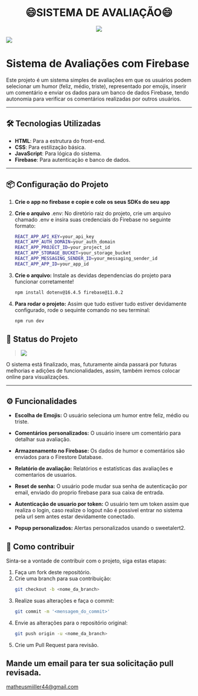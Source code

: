 <h1 align="center">😄SISTEMA DE AVALIAÇÃO😄</h1>
<p align="center">

<img loading="lazy" src="http://img.shields.io/static/v1?label=STATUS&message=FINALIZADO&color=GREEN&style=for-the-badge"/>
</p>

<img src="../public/assets/banner.png">

# Sistema de Avaliações com Firebase

Este projeto é um sistema simples de avaliações em que os usuários podem selecionar um humor (feliz, médio, triste), representado por emojis, inserir um comentário e enviar os dados para um banco de dados Firebase, tendo autonomia para verificar os comentários realizadas por outros usuários.

---

## 🛠️ Tecnologias Utilizadas
- **HTML**: Para a estrutura do front-end.
- **CSS**: Para estilização básica.
- **JavaScript**: Para lógica do sistema.
- **Firebase**: Para autenticação e banco de dados.

---

## 📦 Configuração do Projeto

1. **Crie o app no firebase e copie e cole os seus SDKs do seu app**



3. **Crie o arquivo** .env: No diretório raiz do projeto, crie um arquivo chamado .env e insira suas credenciais do Firebase no seguinte formato:
    ```bash
    REACT_APP_API_KEY=your_api_key
    REACT_APP_AUTH_DOMAIN=your_auth_domain
    REACT_APP_PROJECT_ID=your_project_id
    REACT_APP_STORAGE_BUCKET=your_storage_bucket
    REACT_APP_MESSAGING_SENDER_ID=your_messaging_sender_id
    REACT_APP_APP_ID=your_app_id
3. **Crie o arquivo:** Instale as devidas dependencias do projeto para funcionar corretamente!
   ```bash
   npm install dotenv@16.4.5 firebase@11.0.2
4. **Para rodar o projeto:** Assim que tudo estiver tudo estiver devidamente configurado, rode o sequinte comando no seu terminal:
   ```bash
   npm run dev
## 🚀 Status do Projeto
>   <img loading="lazy" src="http://img.shields.io/static/v1?label=STATUS&message=FINALIZADO&color=GREEN&style=for-the-badge"/>
O sistema está finalizado, mas, futuramente ainda passará por futuras melhorias e adições de funcionalidades, assim, também iremos colocar online para visualizações.

---

## ⚙️ Funcionalidades
- **Escolha de Emojis:** O usuário seleciona um humor entre feliz, médio ou triste.

- **Comentários personalizados:** O usuário insere um comentário para detalhar sua avaliação.

- **Armazenamento no Firebase:** Os dados de humor e comentários são enviados para o Firestore Database.

- **Relatório de avaliação:** Relatórios e estatísticas das avaliações e comentarios de usuarios.

- **Reset de senha:** O usuário pode mudar sua senha de autenticação por email, enviado do proprio firebase para sua caixa de entrada.

- **Autenticação de usuario por token:** O usuário tem um token assim que realiza o login, caso realize o logout não é possivel entrar no sistema pela url sem antes estar devidamente conectado.

- **Popup personalizados:** Alertas personalizados usando o sweetalert2.

## 🤝 Como contribuir 

Sinta-se a vontade de contribuir com o projeto, siga estas etapas:

1. Faça um fork deste repositório.
2. Crie uma branch para sua contribuição:
   ```bash
   git checkout -b <nome_da_branch>
3. Realize suas alterações e faça o commit:
   ```bash
   git commit -m '<mensagem_do_commit>'
4. Envie as alterações para o repositório original:
   ```bash
   git push origin -u <nome_da_branch>
5. Crie um Pull Request para revisão.

## Mande um email para ter sua solicitação pull revisada. 

matheusmiiller44@gmail.com